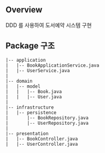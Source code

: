 
## Overview
DDD 를 사용하여 도서예약 시스템 구현


## Package 구조
```
|-- application
|   |-- BookApplicationService.java
|   |-- UserService.java
|
|-- domain
|   |-- model
|   |   |-- Book.java
|   |   |-- User.java
|
|-- infrastructure
|   |-- persistence
|       |-- BookRepository.java
|       |-- UserRepository.java
|
|-- presentation
|   |-- BookController.java
|   |-- UserController.java
```


